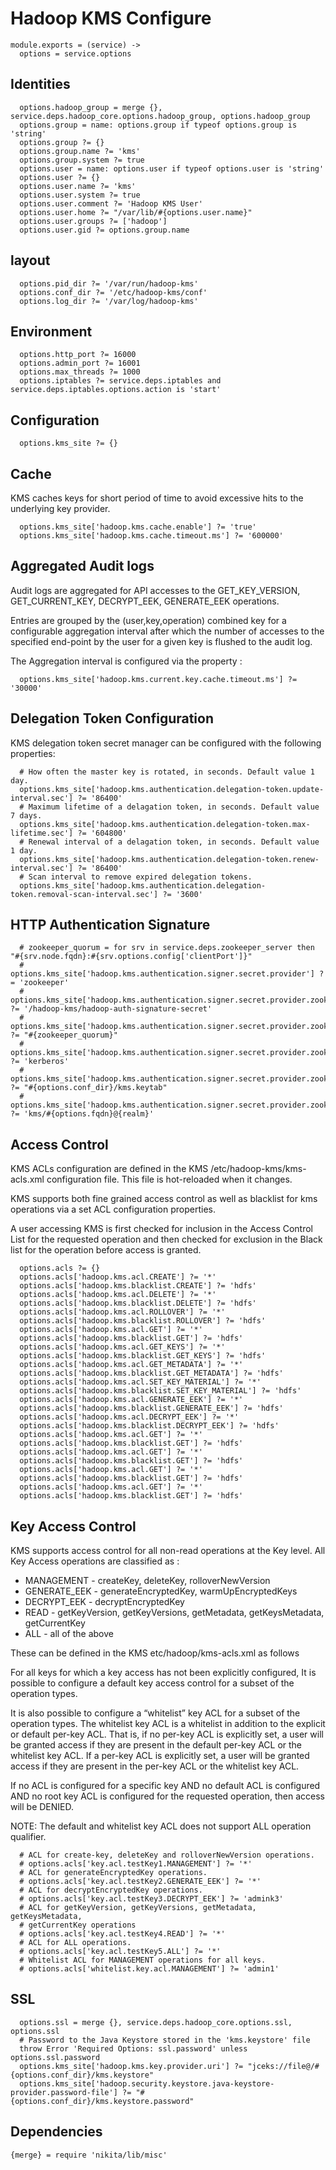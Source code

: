
# Hadoop KMS Configure

    module.exports = (service) ->
      options = service.options

## Identities

      options.hadoop_group = merge {}, service.deps.hadoop_core.options.hadoop_group, options.hadoop_group
      options.group = name: options.group if typeof options.group is 'string'
      options.group ?= {}
      options.group.name ?= 'kms'
      options.group.system ?= true
      options.user = name: options.user if typeof options.user is 'string'
      options.user ?= {}
      options.user.name ?= 'kms'
      options.user.system ?= true
      options.user.comment ?= 'Hadoop KMS User'
      options.user.home ?= "/var/lib/#{options.user.name}"
      options.user.groups ?= ['hadoop']
      options.user.gid ?= options.group.name

## layout

      options.pid_dir ?= '/var/run/hadoop-kms'
      options.conf_dir ?= '/etc/hadoop-kms/conf'
      options.log_dir ?= '/var/log/hadoop-kms'

## Environment

      options.http_port ?= 16000
      options.admin_port ?= 16001
      options.max_threads ?= 1000
      options.iptables ?= service.deps.iptables and service.deps.iptables.options.action is 'start'

## Configuration

      options.kms_site ?= {}

## Cache

KMS caches keys for short period of time to avoid excessive hits to the
underlying key provider.

      options.kms_site['hadoop.kms.cache.enable'] ?= 'true'
      options.kms_site['hadoop.kms.cache.timeout.ms'] ?= '600000'

## Aggregated Audit logs

Audit logs are aggregated for API accesses to the GET_KEY_VERSION,
GET_CURRENT_KEY, DECRYPT_EEK, GENERATE_EEK operations.

Entries are grouped by the (user,key,operation) combined key for a configurable
aggregation interval after which the number of accesses to the specified
end-point by the user for a given key is flushed to the audit log.

The Aggregation interval is configured via the property :

      options.kms_site['hadoop.kms.current.key.cache.timeout.ms'] ?= '30000'

##  Delegation Token Configuration

KMS delegation token secret manager can be configured with the following properties:

      # How often the master key is rotated, in seconds. Default value 1 day.
      options.kms_site['hadoop.kms.authentication.delegation-token.update-interval.sec'] ?= '86400'
      # Maximum lifetime of a delagation token, in seconds. Default value 7 days.
      options.kms_site['hadoop.kms.authentication.delegation-token.max-lifetime.sec'] ?= '604800'
      # Renewal interval of a delagation token, in seconds. Default value 1 day.
      options.kms_site['hadoop.kms.authentication.delegation-token.renew-interval.sec'] ?= '86400'
      # Scan interval to remove expired delegation tokens.
      options.kms_site['hadoop.kms.authentication.delegation-token.removal-scan-interval.sec'] ?= '3600'

## HTTP Authentication Signature

      # zookeeper_quorum = for srv in service.deps.zookeeper_server then "#{srv.node.fqdn}:#{srv.options.config['clientPort']}"
      # options.kms_site['hadoop.kms.authentication.signer.secret.provider'] ?= 'zookeeper'
      # options.kms_site['hadoop.kms.authentication.signer.secret.provider.zookeeper.path'] ?= '/hadoop-kms/hadoop-auth-signature-secret'
      # options.kms_site['hadoop.kms.authentication.signer.secret.provider.zookeeper.connection.string'] ?= "#{zookeeper_quorum}"
      # options.kms_site['hadoop.kms.authentication.signer.secret.provider.zookeeper.auth.type'] ?= 'kerberos'
      # options.kms_site['hadoop.kms.authentication.signer.secret.provider.zookeeper.kerberos.keytab'] ?= "#{options.conf_dir}/kms.keytab"
      # options.kms_site['hadoop.kms.authentication.signer.secret.provider.zookeeper.kerberos.principal'] ?= 'kms/#{options.fqdn}@{realm}'

## Access Control

KMS ACLs configuration are defined in the KMS /etc/hadoop-kms/kms-acls.xml
configuration file. This file is hot-reloaded when it changes.

KMS supports both fine grained access control as well as blacklist for kms
operations via a set ACL configuration properties.

A user accessing KMS is first checked for inclusion in the Access Control List
for the requested operation and then checked for exclusion in the Black list for
the operation before access is granted.

      options.acls ?= {}
      options.acls['hadoop.kms.acl.CREATE'] ?= '*'
      options.acls['hadoop.kms.blacklist.CREATE'] ?= 'hdfs'
      options.acls['hadoop.kms.acl.DELETE'] ?= '*'
      options.acls['hadoop.kms.blacklist.DELETE'] ?= 'hdfs'
      options.acls['hadoop.kms.acl.ROLLOVER'] ?= '*'
      options.acls['hadoop.kms.blacklist.ROLLOVER'] ?= 'hdfs'
      options.acls['hadoop.kms.acl.GET'] ?= '*'
      options.acls['hadoop.kms.blacklist.GET'] ?= 'hdfs'
      options.acls['hadoop.kms.acl.GET_KEYS'] ?= '*'
      options.acls['hadoop.kms.blacklist.GET_KEYS'] ?= 'hdfs'
      options.acls['hadoop.kms.acl.GET_METADATA'] ?= '*'
      options.acls['hadoop.kms.blacklist.GET_METADATA'] ?= 'hdfs'
      options.acls['hadoop.kms.acl.SET_KEY_MATERIAL'] ?= '*'
      options.acls['hadoop.kms.blacklist.SET_KEY_MATERIAL'] ?= 'hdfs'
      options.acls['hadoop.kms.acl.GENERATE_EEK'] ?= '*'
      options.acls['hadoop.kms.blacklist.GENERATE_EEK'] ?= 'hdfs'
      options.acls['hadoop.kms.acl.DECRYPT_EEK'] ?= '*'
      options.acls['hadoop.kms.blacklist.DECRYPT_EEK'] ?= 'hdfs'
      options.acls['hadoop.kms.acl.GET'] ?= '*'
      options.acls['hadoop.kms.blacklist.GET'] ?= 'hdfs'
      options.acls['hadoop.kms.acl.GET'] ?= '*'
      options.acls['hadoop.kms.blacklist.GET'] ?= 'hdfs'
      options.acls['hadoop.kms.acl.GET'] ?= '*'
      options.acls['hadoop.kms.blacklist.GET'] ?= 'hdfs'
      options.acls['hadoop.kms.acl.GET'] ?= '*'
      options.acls['hadoop.kms.blacklist.GET'] ?= 'hdfs'

## Key Access Control

KMS supports access control for all non-read operations at the Key level. All
Key Access operations are classified as :

*   MANAGEMENT - createKey, deleteKey, rolloverNewVersion
*   GENERATE_EEK - generateEncryptedKey, warmUpEncryptedKeys
*   DECRYPT_EEK - decryptEncryptedKey
*   READ - getKeyVersion, getKeyVersions, getMetadata, getKeysMetadata, getCurrentKey
*   ALL - all of the above

These can be defined in the KMS etc/hadoop/kms-acls.xml as follows

For all keys for which a key access has not been explicitly configured, It is
possible to configure a default key access control for a subset of the operation
types.

It is also possible to configure a “whitelist” key ACL for a subset of the
operation types. The whitelist key ACL is a whitelist in addition to the
explicit or default per-key ACL. That is, if no per-key ACL is explicitly set,
a user will be granted access if they are present in the default per-key ACL or
the whitelist key ACL. If a per-key ACL is explicitly set, a user will be
granted access if they are present in the per-key ACL or the whitelist key ACL.

If no ACL is configured for a specific key AND no default ACL is configured AND
no root key ACL is configured for the requested operation, then access will be
DENIED.

NOTE: The default and whitelist key ACL does not support ALL operation qualifier.

      # ACL for create-key, deleteKey and rolloverNewVersion operations.
      # options.acls['key.acl.testKey1.MANAGEMENT'] ?= '*'
      # ACL for generateEncryptedKey operations.
      # options.acls['key.acl.testKey2.GENERATE_EEK'] ?= '*'
      # ACL for decryptEncryptedKey operations.
      # options.acls['key.acl.testKey3.DECRYPT_EEK'] ?= 'admink3'
      # ACL for getKeyVersion, getKeyVersions, getMetadata, getKeysMetadata,
      # getCurrentKey operations
      # options.acls['key.acl.testKey4.READ'] ?= '*'
      # ACL for ALL operations.
      # options.acls['key.acl.testKey5.ALL'] ?= '*'
      # Whitelist ACL for MANAGEMENT operations for all keys.
      # options.acls['whitelist.key.acl.MANAGEMENT'] ?= 'admin1'

## SSL

      options.ssl = merge {}, service.deps.hadoop_core.options.ssl, options.ssl
      # Password to the Java Keystore stored in the 'kms.keystore' file
      throw Error 'Required Options: ssl.password' unless options.ssl.password
      options.kms_site['hadoop.kms.key.provider.uri'] ?= "jceks://file@/#{options.conf_dir}/kms.keystore"
      options.kms_site['hadoop.security.keystore.java-keystore-provider.password-file'] ?= "#{options.conf_dir}/kms.keystore.password"

## Dependencies

    {merge} = require 'nikita/lib/misc'
